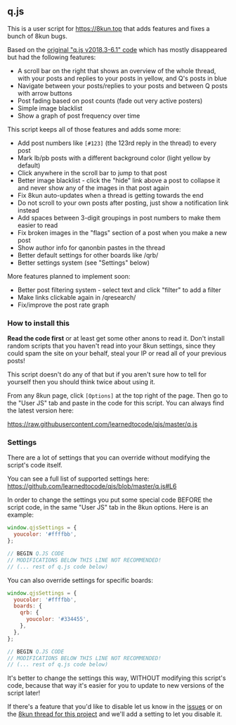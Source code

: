 ## q.js

This is a user script for https://8kun.top that adds features and fixes a bunch of 8kun bugs.

Based on the [original "q.js v2018.3-6.1" code](https://duckduckgo.com/?q=q.js+v2018.3-6.1) which has mostly disappeared but had the following features:

- A scroll bar on the right that shows an overview of the whole thread, with your posts and replies to your posts in yellow, and Q's posts in blue
- Navigate between your posts/replies to your posts and between Q posts with arrow buttons
- Post fading based on post counts (fade out very active posters)
- Simple image blacklist
- Show a graph of post frequency over time

This script keeps all of those features and adds some more:

- Add post numbers like `[#123]` (the 123rd reply in the thread) to every post
- Mark lb/pb posts with a different background color (light yellow by default)
- Click anywhere in the scroll bar to jump to that post
- Better image blacklist - click the "hide" link above a post to collapse it and never show any of the images in that post again
- Fix 8kun auto-updates when a thread is getting towards the end
- Do not scroll to your own posts after posting, just show a notification link instead
- Add spaces between 3-digit groupings in post numbers to make them easier to read
- Fix broken images in the "flags" section of a post when you make a new post
- Show author info for qanonbin pastes in the thread
- Better default settings for other boards like /qrb/
- Better settings system (see "Settings" below)

More features planned to implement soon:

- Better post filtering system - select text and click "filter" to add a filter
- Make links clickable again in /qresearch/
- Fix/improve the post rate graph

### How to install this

**Read the code first** or at least get some other anons to read it. Don't install random scripts that you haven't read into your 8kun settings, since they could spam the site on your behalf, steal your IP or read all of your previous posts!

This script doesn't do any of that but if you aren't sure how to tell for yourself then you should think twice about using it.

From any 8kun page, click `[Options]` at the top right of the page. Then go to the "User JS" tab and paste in the code for this script. You can always find the latest version here:

https://raw.githubusercontent.com/learnedtocode/qjs/master/q.js

### Settings

There are a lot of settings that you can override without modifying the script's code itself.

You can see a full list of supported settings here: https://github.com/learnedtocode/qjs/blob/master/q.js#L6

In order to change the settings you put some special code BEFORE the script code, in the same "User JS" tab in the 8kun options. Here is an example:

```js
window.qjsSettings = {
  youcolor: '#ffffbb',
};

// BEGIN Q.JS CODE
// MODIFICATIONS BELOW THIS LINE NOT RECOMMENDED!
// (... rest of q.js code below)
```

You can also override settings for specific boards:

```js
window.qjsSettings = {
  youcolor: '#ffffbb',
  boards: {
    qrb: {
      youcolor: '#334455',
    },
  },
};

// BEGIN Q.JS CODE
// MODIFICATIONS BELOW THIS LINE NOT RECOMMENDED!
// (... rest of q.js code below)
```

It's better to change the settings this way, WITHOUT modifying this script's code, because that way it's easier for you to update to new versions of the script later!

If there's a feature that you'd like to disable let us know in the [issues](https://github.com/learnedtocode/qjs/issues) or on the [8kun thread for this project](https://8kun.top/comms/res/21036.html) and we'll add a setting to let you disable it.
